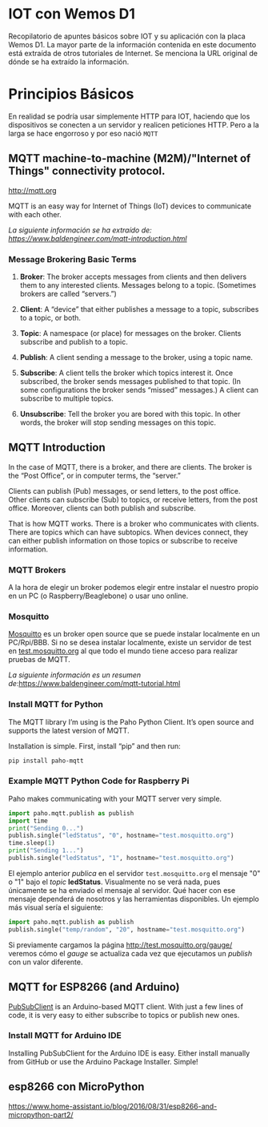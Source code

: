 # IOT con Wemos D1
Recopilatorio de apuntes básicos sobre IOT y su aplicación con la placa Wemos D1. 
La mayor parte de la información contenida en este documento está extraída de
otros tutoriales de Internet. Se menciona la URL original de dónde se ha extraído
la información.

# Principios Básicos

En realidad se podría usar simplemente HTTP para IOT, haciendo que los dispositivos
se conecten a un servidor y realicen peticiones HTTP. Pero a la larga se hace
engorroso y por eso nació ` MQTT `

## MQTT machine-to-machine (M2M)/"Internet of Things" connectivity protocol.
http://mqtt.org

MQTT is an easy way for Internet of Things (IoT) devices to communicate with each other.


_La siguiente información se ha extraído de: https://www.baldengineer.com/mqtt-introduction.html_
### Message Brokering Basic Terms

  1. **Broker**: The broker accepts messages from clients and then delivers them to any interested clients. Messages belong to a topic. (Sometimes brokers are called “servers.”)

  1. **Client**: A “device” that either publishes a message to a topic, subscribes to a topic, or both.

  1. **Topic**: A namespace (or place) for messages on the broker. Clients subscribe and publish to a topic.

  1. **Publish**: A client sending a message to the broker, using a topic name.

  1. **Subscribe**: A client tells the broker which topics interest it. Once subscribed, the broker sends messages published to that topic. (In some configurations the broker sends “missed” messages.) A client can subscribe to multiple topics.

  1. **Unsubscribe**: Tell the broker you are bored with this topic. In other words, the broker will stop sending messages on this topic.
  
## MQTT Introduction
In the case of MQTT, there is a broker, and there are clients. The broker is 
the “Post Office”, or in computer terms, the “server.”

Clients can publish (Pub) messages, or send letters, to the post office. Other 
clients can subscribe (Sub) to topics, or receive letters, from the post office. 
Moreover, clients can both publish and subscribe.

That is how MQTT works. There is a broker who communicates with clients. 
There are topics which can have subtopics. When devices connect, they can either 
publish information on those topics or subscribe to receive information.  

### MQTT Brokers
A la hora de elegir un broker podemos elegir entre instalar el nuestro propio en un PC (o Raspberry/Beaglebone) o usar uno online.

### Mosquitto
[Mosquitto](http://mosquitto.org/) es un broker open source que se puede instalar localmente en un PC/Rpi/BBB. 
Si no se desea instalar localmente, existe un servidor de test en [test.mosquitto.org](http://test.mosquitto.org/) 
al que todo el mundo tiene acceso para realizar pruebas de MQTT.

_La siguiente información es un resumen de_:https://www.baldengineer.com/mqtt-tutorial.html
### Install MQTT for Python
The MQTT library I’m using is the Paho Python Client. It’s open source and supports the latest version of MQTT.

Installation is simple. First, install “pip” and then run:
```bash
pip install paho-mqtt
```
### Example MQTT Python Code for Raspberry Pi
Paho makes communicating with your MQTT server very simple.
```python
import paho.mqtt.publish as publish
import time
print("Sending 0...")
publish.single("ledStatus", "0", hostname="test.mosquitto.org")
time.sleep(1)
print("Sending 1...")
publish.single("ledStatus", "1", hostname="test.mosquitto.org")
```

El ejemplo anterior _publica_ en el servidor `test.mosquitto.org` el mensaje "0" o "1" bajo el _topic_ __ledStatus__.
Visualmente no se verá nada, pues únicamente se ha enviado el mensaje al servidor. Qué hacer con ese mensaje
dependerá de nosotros y las herramientas disponibles. Un ejemplo más visual sería el siguiente:

```python
import paho.mqtt.publish as publish
publish.single("temp/random", "20", hostname="test.mosquitto.org")
```
Si previamente cargamos la página http://test.mosquitto.org/gauge/ veremos cómo el _gauge_ se actualiza cada vez
que ejecutamos un _publish_ con un valor diferente.

## MQTT for ESP8266 (and Arduino)
[PubSubClient](https://github.com/knolleary/pubsubclient) is an Arduino-based MQTT client. With just a few lines of code, it is very easy to either subscribe to topics or publish new ones.

### Install MQTT for Arduino IDE
Installing PubSubClient for the Arduino IDE is easy. Either install manually from GitHub or use the Arduino Package Installer. Simple!



## esp8266 con MicroPython
https://www.home-assistant.io/blog/2016/08/31/esp8266-and-micropython-part2/

